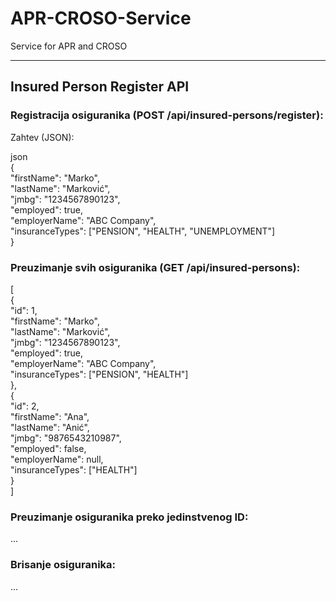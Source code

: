 # APR-CROSO-Service
Service for APR and CROSO 

*******************************
## Insured Person Register API  
### Registracija osiguranika (POST /api/insured-persons/register):  
Zahtev (JSON):  
  
json  
{  
  "firstName": "Marko",  
  "lastName": "Marković",  
  "jmbg": "1234567890123",  
  "employed": true,  
  "employerName": "ABC Company",  
  "insuranceTypes": ["PENSION", "HEALTH", "UNEMPLOYMENT"]  
}  
  
### Preuzimanje svih osiguranika (GET /api/insured-persons):  
[  
  {  
    "id": 1,  
    "firstName": "Marko",  
    "lastName": "Marković",  
    "jmbg": "1234567890123",  
    "employed": true,   
    "employerName": "ABC Company",  
    "insuranceTypes": ["PENSION", "HEALTH"]  
  },  
  {  
    "id": 2,  
    "firstName": "Ana",  
    "lastName": "Anić",  
    "jmbg": "9876543210987",  
    "employed": false,  
    "employerName": null,  
    "insuranceTypes": ["HEALTH"]  
  }  
]  
  
### Preuzimanje osiguranika preko jedinstvenog ID:  
...  
### Brisanje osiguranika:  
...  

